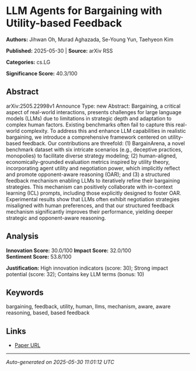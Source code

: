 # LLM Agents for Bargaining with Utility-based Feedback

**Authors:** Jihwan Oh, Murad Aghazada, Se-Young Yun, Taehyeon Kim

**Published:** 2025-05-30 | **Source:** arXiv RSS

**Categories:** cs.LG

**Significance Score:** 40.3/100

## Abstract

arXiv:2505.22998v1 Announce Type: new 
Abstract: Bargaining, a critical aspect of real-world interactions, presents challenges for large language models (LLMs) due to limitations in strategic depth and adaptation to complex human factors. Existing benchmarks often fail to capture this real-world complexity. To address this and enhance LLM capabilities in realistic bargaining, we introduce a comprehensive framework centered on utility-based feedback. Our contributions are threefold: (1) BargainArena, a novel benchmark dataset with six intricate scenarios (e.g., deceptive practices, monopolies) to facilitate diverse strategy modeling; (2) human-aligned, economically-grounded evaluation metrics inspired by utility theory, incorporating agent utility and negotiation power, which implicitly reflect and promote opponent-aware reasoning (OAR); and (3) a structured feedback mechanism enabling LLMs to iteratively refine their bargaining strategies. This mechanism can positively collaborate with in-context learning (ICL) prompts, including those explicitly designed to foster OAR. Experimental results show that LLMs often exhibit negotiation strategies misaligned with human preferences, and that our structured feedback mechanism significantly improves their performance, yielding deeper strategic and opponent-aware reasoning.

## Analysis

**Innovation Score:** 30.0/100
**Impact Score:** 32.0/100  
**Sentiment Score:** 53.8/100

**Justification:** High innovation indicators (score: 30); Strong impact potential (score: 32); Contains key LLM terms (bonus: 10)

## Keywords

bargaining, feedback, utility, human, llms, mechanism, aware, aware reasoning, based, based feedback

## Links

- [Paper URL](https://arxiv.org/abs/2505.22998)

---
*Auto-generated on 2025-05-30 11:01:12 UTC*
